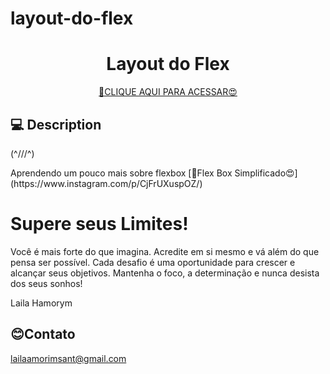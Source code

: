 # layout-do-flex


<h1 align="center">Layout do Flex</h1>

<div align="center">

[🔗CLIQUE AQUI PARA ACESSAR😍](https://lailaamorim.github.io/layout-do-flex/)

</div>

## 💻 Description
(^///^)

<p>Aprendendo um pouco mais sobre flexbox [🔗Flex Box Simplificado😍](https://www.instagram.com/p/CjFrUXuspOZ/) </p>


  <title>🚀 Supere seus Limites! 🚀</title>


  <h1>Supere seus Limites!</h1>
  <p>Você é mais forte do que imagina. Acredite em si mesmo e vá além do que pensa ser possível. Cada desafio é uma oportunidade para crescer e alcançar seus objetivos. Mantenha o foco, a determinação e nunca desista dos seus sonhos!</p>



Laila Hamorym


## 😊Contato
lailaamorimsant@gmail.com
